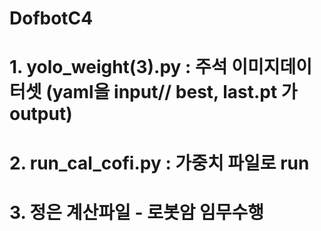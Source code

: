 # DofbotC4

# 1. yolo_weight(3).py : 주석 이미지데이터셋 (yaml을 input// best, last.pt 가 output)
# 2. run_cal_cofi.py : 가중치 파일로 run
# 3. 정은 계산파일 - 로봇암 임무수행 
